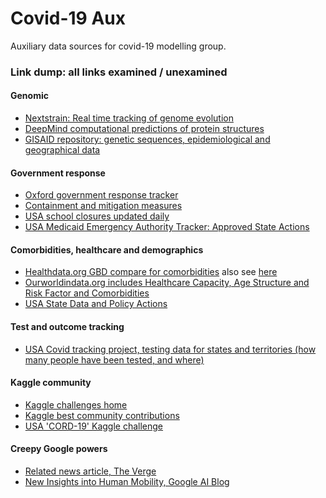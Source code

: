 # Covid-19 Aux
Auxiliary data sources for covid-19 modelling group.

### Link dump: all links examined / unexamined
#### Genomic
* [Nextstrain: Real time tracking of genome evolution](https://nextstrain.org/)
* [DeepMind computational predictions of protein structures](https://deepmind.com/research/open-source/computational-predictions-of-protein-structures-associated-with-COVID-19)
* [GISAID repository: genetic sequences, epidemiological and geographical data](https://www.gisaid.org/)

#### Government response
* [Oxford government response tracker](https://www.kaggle.com/paultimothymooney/oxford-covid19-government-response-tracker)
* [Containment and mitigation measures](https://www.kaggle.com/paultimothymooney/covid19-containment-and-mitigation-measures)
* [USA school closures updated daily](https://www.edweek.org/ew/section/multimedia/map-coronavirus-and-school-closures.html)
* [USA Medicaid Emergency Authority Tracker: Approved State Actions](https://www.kff.org/medicaid/issue-brief/medicaid-emergency-authority-tracker-approved-state-actions-to-address-covid-19/)

#### Comorbidities, healthcare and demographics
* [Healthdata.org GBD compare for comorbidities](https://vizhub.healthdata.org/gbd-compare/) also see [here](https://github.com/beoutbreakprepared/nCoV2019)
* [Ourworldindata.org includes Healthcare Capacity, Age Structure and Risk Factor and Comorbidities](https://ourworldindata.org/coronavirus-data#)
* [USA State Data and Policy Actions](https://www.kff.org/health-costs/issue-brief/state-data-and-policy-actions-to-address-coronavirus/)

#### Test and outcome tracking
* [USA Covid tracking project, testing data for states and territories (how many people have been tested, and where)](https://covidtracking.com/data/)

#### Kaggle community
* [Kaggle challenges home](https://www.kaggle.com/covid19)
* [Kaggle best community contributions](https://www.kaggle.com/covid-19-contributions)
* [USA 'CORD-19' Kaggle challenge](https://www.kaggle.com/allen-institute-for-ai/CORD-19-research-challenge/tasks)

#### Creepy Google powers
* [Related news article, The Verge](https://www.theverge.com/2020/4/3/21206318/google-location-data-mobility-reports-covid-19-privacy)
* [New Insights into Human Mobility, Google AI Blog](https://ai.googleblog.com/2019/11/new-insights-into-human-mobility-with.html?m=1)
